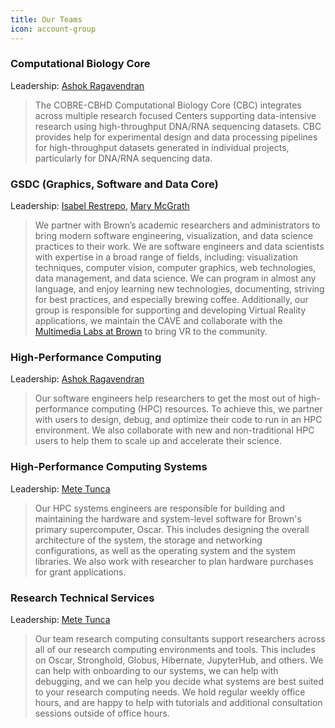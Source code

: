 ```yaml
---
title: Our Teams
icon: account-group
---
```


### Computational Biology Core
Leadership: [Ashok Ragavendran](https://directory.brown.edu/uuid/60802d0b-8f18-499a-a1f3-5f9b24c390e4)
>The COBRE-CBHD Computational Biology Core (CBC) integrates across multiple research focused Centers supporting data-intensive research using high-throughput DNA/RNA sequencing datasets. CBC provides help for experimental design and data processing pipelines for high-throughput datasets generated in individual projects, particularly for DNA/RNA sequencing data.

### GSDC (Graphics, Software and Data Core)
Leadership: [Isabel Restrepo](https://directory.brown.edu/uuid/cb8b0a49-ef4b-66e7-5ccc-6689493e8ace), [Mary McGrath](https://directory.brown.edu/uuid/fa814738-23c5-42b9-a63c-1ea789f3d1eb)
>We partner with Brown’s academic researchers and administrators to bring modern software engineering, visualization, and data science practices to their work. We are software engineers and data scientists with expertise in a broad range of fields, including: visualization techniques, computer vision, computer graphics, web technologies, data management, and data science. We can program in almost any language, and enjoy learning new technologies, documenting, striving for best practices, and especially brewing coffee. Additionally, our group is responsible for supporting and developing Virtual Reality applications, we maintain the CAVE and collaborate with the [Multimedia Labs at Brown](https://sites.google.com/brown.edu/multimedia-labs-new-site/home) to bring VR to the community. 

### High-Performance Computing
Leadership: [Ashok Ragavendran](https://directory.brown.edu/uuid/60802d0b-8f18-499a-a1f3-5f9b24c390e4)
>Our software engineers help researchers to get the most out of high-performance computing (HPC) resources. To achieve this, we partner with users to design, debug, and optimize their code to run in an HPC environment. We also collaborate with new and non-traditional HPC users to help them to scale up and accelerate their science.

### High-Performance Computing Systems
Leadership: [Mete Tunca](https://directory.brown.edu/uuid/d0e7b3b6-f6b4-f28b-3bfd-08bccf05ac31)
>Our HPC systems engineers are responsible for building and maintaining the hardware and system-level software for Brown's primary supercomputer, Oscar. This includes designing the overall architecture of the system, the storage and networking configurations, as well as the operating system and the system libraries. We also work with researcher to plan hardware purchases for grant applications. 

### Research Technical Services
Leadership: [Mete Tunca](https://directory.brown.edu/uuid/d0e7b3b6-f6b4-f28b-3bfd-08bccf05ac31)
>Our team research computing consultants support researchers across all of our research computing environments and tools. This includes on Oscar, Stronghold, Globus, Hibernate, JupyterHub, and others. We can help with onboarding to our systems, we can help with debugging, and we can help you decide what systems are best suited to your research computing needs. We hold regular weekly office hours, and are happy to help with tutorials and additional consultation sessions outside of office hours. 
